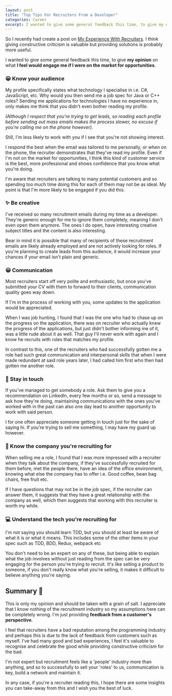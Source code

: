 ```yaml
---
layout: post
title: "Top Tips For Recruiters From a Developer"
categories: Career
excerpt: I wanted to give some general feedback this time, to give my opinion on what I feel would engage me if I were on the market for opportunities.
---
```


So I recently had create a post on [My Experience With Recruiters](/my-experience-with-recruiters/). I think giving constructive criticism is valuable but providing solutions is probably more useful.

I wanted to give some general feedback this time, to give **my opinion** on what **I feel would engage me if I were on the market for opportunities**.

### &#x1f600; Know your audience

My profile specifically states what technology I specialise in i.e. C#, JavaScript, etc.  Why would you then send me a job spec for Java or C++ roles? Sending me applications for technologies I have no experience in, only makes me think that you didn't even bother reading my profile.

_(Although I respect that you're trying to get leads, so reading each profile before sending out mass emails makes the process slower, no excuse if you're calling me on the phone however)._

Still, I'm less likely to work with you if I see that you're not showing interest.

I respond the best when the email was tailored to me personally, or when on the phone, the recruiter demonstrates that they've read my profile. Even if I'm not on the market for opportunities, I think this kind of customer service is the best, more professional and shows confidence that you know what you're doing.

I'm aware that recruiters are talking to many potential customers and so spending too much time doing this for each of them may not be as ideal. My point is that I'm more likely to be engaged if you did this.

### &#x2728; Be creative

I've received so many recruitment emails during my time as a developer. They're generic enough for me to ignore them completely, meaning I don't even open them anymore. The ones I do open, have interesting creative subject titles and the content is also interesting.

Bear in mind it is possible that many of recipients of these recruitment emails are likely already employed and are not actively looking for roles. If you're planning to create leads from this audience, it would increase your chances if your email isn't plain and generic.

### &#x1f600; Communication

Most recruiters start off very polite and enthusiastic, but once you've submitted your CV with them to forward to their clients, communication quality goes way down.

If I'm in the process of working with you, some updates to the application would be appreciated.

When I was job hunting, I found that I was the one who had to chase up on the progress on the application, there was on recruiter who actually knew the progress of the applications, but just didn't bother informing me of it, was a little rude about it as well. That guy I'll never work with again and I know he recruits with roles that matches my profile.

In contrast to this, one of the recruiters who had successfully gotten me a role had such great communication and interpersonal skills that when I were made redundant at said role years later, I had called him first who then had gotten me another role.

### &#x1f91d; Stay in touch

If you've managed to get somebody a role. Ask them to give you a recommendation on LinkedIn, every few months or so, send a message to ask how they're doing, maintaining communications with the ones you've worked with in the past can also one day lead to another opportunity to work with said person.

I for one often appreciate someone getting in touch just for the sake of saying hi. If you're trying to sell me something, I may have my guard up however.

### &#x1f3e2; Know the company you're recruiting for

When selling me a role, I found that I was more impressed with a recruiter when they talk about the company, if they've  successfully recruited for them before, met the people there, have an idea of the office environment, knowing what else the company has to offer i.e. Good coffee, bean bag chairs, free fruit etc.

If I have questions that may not be in the job spec, if the recruiter can answer them, it suggests that they have a great relationship with the company as well, which then suggests that working with this recruiter is worth my while.

### &#x1f4bb; Understand the tech you're recruiting for

I'm not saying you should learn TDD, but you should at least be aware of what it is or what it means. This includes some of the other items in your spec such as TDD, BDD, Redux, webpack etc

You don't need to be an expert on any of these, but being able to explain what the job involves without just reading from the spec can be very engaging for the person you're trying to recruit. It's like selling a product to someone, if you don't really know what you're selling, it makes it difficult to believe anything you're saying.

## Summary &#x1f4dd;

This is only my opinion and should be taken with a grain of salt. I appreciate that I know nothing of the recruitment industry so my assumptions here can be completely wrong. I'm just providing **feedback from a customer's perspective**.

I feel that recruiters have a bad reputation among the programming industry and perhaps this is due to the lack of feedback from customers such as myself. I've had many good and bad experiences, I feel it's valuable to recognise and celebrate the good while providing constructive criticism for the bad.

I'm not expert but recruitment feels like a 'people' industry more than anything, and so to successfully to sell your 'roles' to us, communication is key, build a network and maintain it.

In any case, if you're a recruiter reading this, I hope there are some insights you can take-away from this and I wish you the best of luck.
